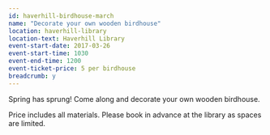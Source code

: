 ```yaml
---
id: haverhill-birdhouse-march
name: "Decorate your own wooden birdhouse"
location: haverhill-library
location-text: Haverhill Library
event-start-date: 2017-03-26
event-start-time: 1030
event-end-time: 1200
event-ticket-price: 5 per birdhouse
breadcrumb: y
---
```


Spring has sprung! Come along and decorate your own wooden birdhouse.

Price includes all materials. Please book in advance at the library as spaces are limited.
